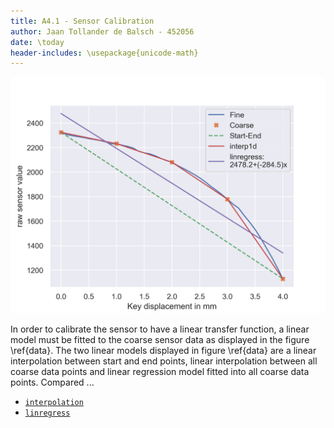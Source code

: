 ```yaml
---
title: A4.1 - Sensor Calibration
author: Jaan Tollander de Balsch - 452056
date: \today
header-includes: \usepackage{unicode-math}
---
```


![Sensor data and calibration. \label{data}](figures/calibration.png)

In order to calibrate the sensor to have a linear transfer function, a linear model must be fitted to the coarse sensor data as displayed in the figure \ref{data}. The two linear models displayed in figure \ref{data} are a linear interpolation between start and end points, linear interpolation between all coarse data points and linear regression model fitted into all coarse data points. Compared ...

- [`interpolation`](https://docs.scipy.org/doc/scipy/reference/generated/scipy.interpolate.interp1d.html#scipy.interpolate.interp1d)
- [`linregress`](https://docs.scipy.org/doc/scipy/reference/generated/scipy.stats.linregress.html)
